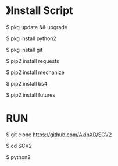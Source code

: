 # 》Install Script

$ pkg update && upgrade

$ pkg install python2

$ pkg install git

$ pip2 install requests

$ pip2 install mechanize

$ pip2 install bs4

$ pip2 install futures

# RUN

$ git clone https://github.com/AkinXD/SCV2

$ cd SCV2

$ python2 
